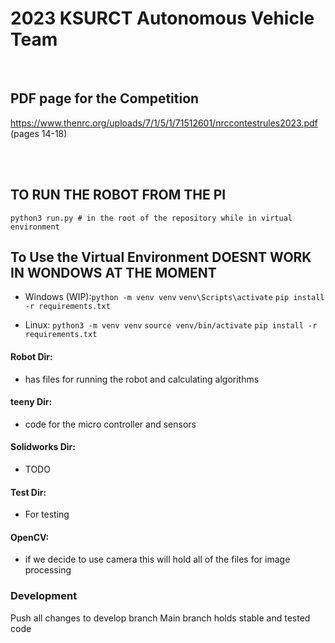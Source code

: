 # 2023 KSURCT Autonomous Vehicle Team
</br>

## PDF page for the Competition
https://www.thenrc.org/uploads/7/1/5/1/71512601/nrccontestrules2023.pdf (pages 14-18)

<br></br>

## TO RUN THE ROBOT FROM THE PI
`python3 run.py # in the root of the repository while in virtual environment`
</br>

## To Use the Virtual Environment DOESNT WORK IN WONDOWS AT THE MOMENT
- Windows (WIP):`python -m venv venv`
            `venv\Scripts\activate`
            `pip install -r requirements.txt`

- Linux:    `python3 -m venv venv`
            `source venv/bin/activate`
            `pip install -r requirements.txt`

#### Robot Dir:
- has files for running the robot and calculating algorithms

#### teeny Dir:
- code for the micro controller and sensors

#### Solidworks Dir:
- TODO

#### Test Dir:
- For testing

#### OpenCV:
- if we decide to use camera this will hold all of the files for image processing

### Development
Push all changes to develop branch
Main branch holds stable and tested code